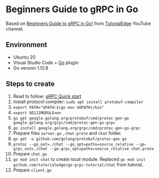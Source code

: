 # Beginners Guide to gRPC in Go

Based on [Beginners Guide to gRPC in Go!](https://www.youtube.com/watch?v=BdzYdN_Zd9Q) from [TutorialEdge](https://www.youtube.com/channel/UCwFl9Y49sWChrddQTD9QhRA) YouTube channel.

## Environment
* Ubuntu 20
* Visual Studio Code + [Go](https://marketplace.visualstudio.com/items?itemName=golang.go) plugin
* Go version 1.13.8

## Steps to create
1. Read to follow: [gRPC Quick start](https://grpc.io/docs/languages/go/quickstart/)
2. Install protocol compiler: `sudo apt install protobuf-compiler`
3. `export PATH="$PATH:$(go env GOPATH)/bin"`
4. `export GO111MODULE=on`
5. `go get google.golang.org/protobuf/cmd/protoc-gen-go google.golang.org/grpc/cmd/protoc-gen-go-grpc`
6. `go install google.golang.org/grpc/cmd/protoc-gen-go-grpc`
7. Prepare files `server.go` , `chat.proto` and `chat` folder.
8. `go get -u github.com/golang/protobuf/protoc-gen-go`
9. `protoc --go_out=./chat --go_opt=paths=source_relative --go-grpc_out=./chat --go-grpc_opt=paths=source_relative chat.proto`
10. Prepare `chat.go`
11. `go mod init chat` to create local module. Replaced `go mod init github.com/tutorialedge/go-grpc-tutorial/chat` from tutorial.
12. Prepare `client.go`
